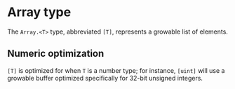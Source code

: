 # Array type

The `Array.<T>` type, abbreviated `[T]`, represents a growable list of elements.

## Numeric optimization

`[T]` is optimized for when `T` is a number type; for instance, `[uint]` will use a growable buffer optimized specifically for 32-bit unsigned integers.